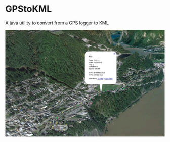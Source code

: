 GPStoKML
========

A java utility to convert from a GPS logger to KML

![Alt text](/gpstokml.jpg?raw=true "GPStoKML")
